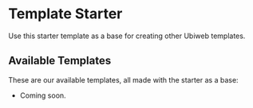 # Template Starter
Use this starter template as a base for creating other Ubiweb templates.

## Available Templates
These are our available templates, all made with the starter as a base:

- Coming soon. 
